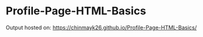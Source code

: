# Profile-Page-HTML-Basics

Output hosted on: https://chinmayk26.github.io/Profile-Page-HTML-Basics/
